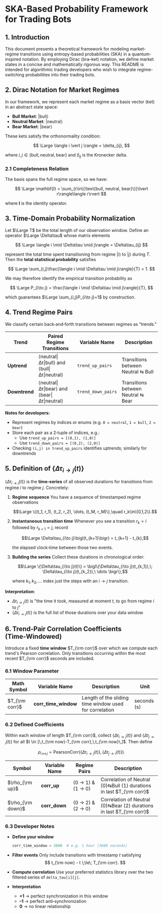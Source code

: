 # SKA-Based Probability Framework for Trading Bots

## 1. Introduction

This document presents a theoretical framework for modeling market-regime transitions using entropy-based probabilities (SKA) in a quantum-inspired notation. By employing Dirac (bra–ket) notation, we define market states in a concise and mathematically rigorous way. This README is intended for algorithmic trading developers who wish to integrate regime-switching probabilities into their trading bots.

## 2. Dirac Notation for Market Regimes

In our framework, we represent each market regime as a basis vector (ket) in an abstract state space:

* **Bull Market**: $\lvert\text{bull}\rangle$
* **Neutral Market**: $\lvert\text{neutral}\rangle$
* **Bear Market**: $\lvert\text{bear}\rangle$

These kets satisfy the orthonormality condition:

$$
\Large \langle i \vert j \rangle = \delta_{ij},
$$

where $i,j\in\{\text{bull},\text{neutral},\text{bear}\}$ and $\delta_{ij}$ is the Kronecker delta.

### 2.1 Completeness Relation

The basis spans the full regime space, so we have:

$$
\Large \mathbf{I} = \sum_{r\in\{\text{bull, neutral, bear}\}}\lvert r\rangle\langle r\rvert
$$

where $\mathbf{I}$ is the identity operator.

## 3. Time‐Domain Probability Normalization

Let $\Large T$ be the total length of our observation window. Define an operator $\Large \Delta\tau$ whose matrix elements

$$
\Large \langle i \mid \Delta\tau \mid j\rangle = \Delta\tau_{ij}
$$

represent the total time spent transitioning from regime $\lvert i\rangle$ to $\lvert j\rangle$ during $T$. Then the **total statistical probability** satisfies

$$
\Large \sum_{i,j}\frac{\langle i \mid \Delta\tau \mid j\rangle}{T} = 1.
$$

We may therefore identify the empirical transition probability as

$$
\Large P_{i\to j} = \frac{\langle i \mid \Delta\tau \mid j\rangle}{T},
$$

which guarantees $\Large \sum_{i,j}P_{i\to j}=1$ by construction.

## 4. Trend Regime Pairs

We classify certain back‑and‑forth transitions between regimes as "trends."

| Trend       | Paired Regime Transitions                                      | Variable Name        | Description                                        |
|-------------|----------------------------------------------------------------|----------------------|----------------------------------------------------|
| **Uptrend** | ⟨neutral\|Δτ\|bull⟩ and ⟨bull\|Δτ\|neutral⟩                          | `trend_up_pairs`     | Transitions between Neutral ⇆ Bull                  |
| **Downtrend** | ⟨neutral\|Δτ\|bear⟩ and ⟨bear\|Δτ\|neutral⟩                        | `trend_down_pairs`   | Transitions between Neutral ⇆ Bear                  |

**Notes for developers:**
- Represent regimes by indices or enums (e.g. `0 = neutral`, `1 = bull`, `2 = bear`)
- Store each pair as a 2‑tuple of indices, e.g.:
  - Use `trend_up_pairs = [(0,1), (1,0)]`
  - Use `trend_down_pairs = [(0,2), (2,0)]`
- Checking `(i,j) in trend_up_pairs` identifies uptrends; similarly for downtrends

## 5. Definition of $\{\Delta\tau_{i\to j}(t)\}$

$\{\Delta\tau_{i\to j}(t)\}$ is the **time‑series** of all observed durations for transitions from regime $i$ to regime $j$. Concretely:

1. **Regime sequence**
   You have a sequence of timestamped regime observations

   $$\Large \{(t_1, r_1), (t_2, r_2), \dots, (t_M, r_M)\},\quad r_k\in\{0,1,2\}.$$

2. **Instantaneous transition time**
   Whenever you see a transition $r_k = i$ followed by $r_{k+1} = j$, record

   $$\Large \Delta\tau_{i\to j}\bigl(t_{k+1}\bigr) = t_{k+1} - t_{k},$$

   the elapsed clock‐time between those two events.

3. **Building the series**
   Collect these durations in chronological order:

   $$\Large \{\Delta\tau_{i\to j}(t)\} = \bigl\{\Delta\tau_{i\to j}(t_{k_1}),\; \Delta\tau_{i\to j}(t_{k_2}),\ \dots \bigr\},$$

   where $k_1, k_2, \dots$ index just the steps with an $i\to j$ transition.

**Interpretation:**
* $\Delta\tau_{i\to j}(t)$ is "the time it took, measured at moment $t$, to go from regime $i$ to $j$"
* $\{\Delta\tau_{i\to j}(t)\}$ is the full list of those durations over your data window

## 6. Trend‑Pair Correlation Coefficients (Time‑Windowed)

Introduce a fixed **time window** $T_{\rm corr}$ over which we compute each trend's Pearson correlation. Only transitions occurring within the most recent $T_{\rm corr}$ seconds are included.

### 6.1 Window Parameter

| Math Symbol    | Variable Name          | Description                                            | Unit        |
| -------------- | ---------------------- | ------------------------------------------------------ | ----------- |
| $T_{\rm corr}$ | **corr\_time\_window** | Length of the sliding time window used for correlation | seconds (s) |

### 6.2 Defined Coefficients

Within each window of length $T_{\rm corr}$, collect
$\{\Delta\tau_{i\to j}(t)\}$ and $\{\Delta\tau_{j\to i}(t)\}$ for all $t \in [\,t_{\rm now}-T_{\rm corr},\,t_{\rm now}\,]$. Then define

$$
\rho_{i\!\leftrightarrow\!j} = \mathrm{PearsonCorr}\bigl(\{\Delta\tau_{i\to j}(t)\},\,\{\Delta\tau_{j\to i}(t)\}\bigr).
$$

| Symbol            | Variable Name  | Regime Pairs      | Description                                                          |
| ----------------- | -------------- | ----------------- | -------------------------------------------------------------------- |
| $\rho_{\rm up}$   | **corr\_up**   | (0 → 1) & (1 → 0) | Correlation of Neutral (0)⇆Bull (1) durations in last $T_{\rm corr}$ |
| $\rho_{\rm down}$ | **corr\_down** | (0 → 2) & (2 → 0) | Correlation of Neutral (0)⇆Bear (2) durations in last $T_{\rm corr}$ |

### 6.3 Developer Notes

* **Define your window**
  ```python
  corr_time_window = 3600  # e.g. 1 hour (3600 seconds)
  ```

* **Filter events**
  Only include transitions with timestamp $t$ satisfying
  $$
    t_{\rm now} - t \;\le\; T_{\rm corr}.
  $$

* **Compute correlation**
  Use your preferred statistics library over the two filtered series of `delta_tau[i][j]`.

* **Interpretation**
  * **+1** → perfect synchronization in this window
  * **–1** → perfect anti‑synchronization
  * **0** → no linear relationship